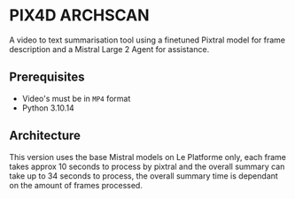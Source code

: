 # PIX4D ARCHSCAN

A video to text summarisation tool using a finetuned Pixtral model for frame description and a Mistral Large 2 Agent for assistance.

## Prerequisites

- Video's must be in `MP4` format
- Python 3.10.14

## Architecture

This version uses the base Mistral models on Le Platforme only, each frame takes approx 10 seconds to process by pixtral and the overall summary can take up to 34 seconds to process, the overall summary time is dependant on the amount of frames processed.
